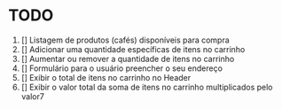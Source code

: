 # TODO

1. [] Listagem de produtos (cafés) disponíveis para compra
2. [] Adicionar uma quantidade específicas de itens no carrinho
3. [] Aumentar ou remover a quantidade de itens no carrinho
4. [] Formulário para o usuário preencher o seu endereço
5. [] Exibir o total de itens no carrinho no Header
6. [] Exibir o valor total da soma de itens no carrinho multiplicados pelo valor7
